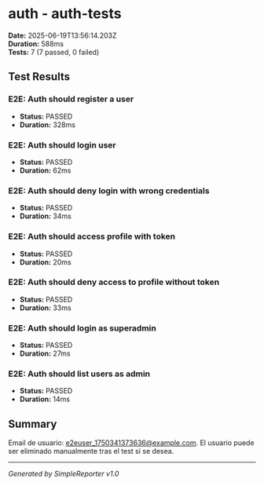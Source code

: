 # auth - auth-tests

**Date:** 2025-06-19T13:56:14.203Z  
**Duration:** 588ms  
**Tests:** 7 (7 passed, 0 failed)

## Test Results


### E2E: Auth should register a user
- **Status:** PASSED
- **Duration:** 328ms



### E2E: Auth should login user
- **Status:** PASSED
- **Duration:** 62ms



### E2E: Auth should deny login with wrong credentials
- **Status:** PASSED
- **Duration:** 34ms



### E2E: Auth should access profile with token
- **Status:** PASSED
- **Duration:** 20ms



### E2E: Auth should deny access to profile without token
- **Status:** PASSED
- **Duration:** 33ms



### E2E: Auth should login as superadmin
- **Status:** PASSED
- **Duration:** 27ms



### E2E: Auth should list users as admin
- **Status:** PASSED
- **Duration:** 14ms



## Summary

Email de usuario: e2euser_1750341373636@example.com. El usuario puede ser eliminado manualmente tras el test si se desea.

---
*Generated by SimpleReporter v1.0*
